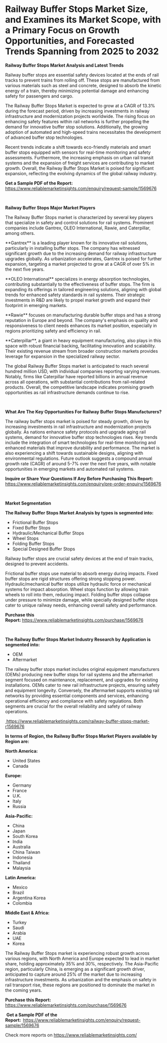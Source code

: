 <p><h1>Railway Buffer Stops Market Size, and Examines its Market Scope, with a Primary Focus on Growth Opportunities, and Forecasted Trends Spanning from 2025 to 2032</h1></p><p><strong>Railway Buffer Stops Market Analysis and Latest Trends</strong></p>
<p><p>Railway buffer stops are essential safety devices located at the ends of rail tracks to prevent trains from rolling off. These stops are manufactured from various materials such as steel and concrete, designed to absorb the kinetic energy of a train, thereby minimizing potential damage and enhancing safety for passengers and cargo.</p><p>The Railway Buffer Stops Market is expected to grow at a CAGR of 13.3% during the forecast period, driven by increasing investments in railway infrastructure and modernization projects worldwide. The rising focus on enhancing safety features within rail networks is further propelling the demand for innovative buffer stop solutions. Additionally, the growing adoption of automated and high-speed trains necessitates the development of advanced buffer stop technologies.</p><p>Recent trends indicate a shift towards eco-friendly materials and smart buffer stops equipped with sensors for real-time monitoring and safety assessments. Furthermore, the increasing emphasis on urban rail transit systems and the expansion of freight services are contributing to market growth. Overall, the Railway Buffer Stops Market is poised for significant expansion, reflecting the evolving dynamics of the global railway industry.</p></p>
<p><strong>Get a Sample PDF of the Report:&nbsp;</strong> <a href="https://www.reliablemarketinsights.com/enquiry/request-sample/1569676?utm_campaign=3011&utm_medium=2&utm_source=Github&utm_content=ia&utm_term=25032025&utm_id=railway-buffer-stops">https://www.reliablemarketinsights.com/enquiry/request-sample/1569676</a></p>
<p>&nbsp;</p>
<p><strong>Railway Buffer Stops Major Market Players</strong></p>
<p><p>The Railway Buffer Stops market is characterized by several key players that specialize in safety and control solutions for rail systems. Prominent companies include Gantrex, OLEO International, Rawie, and Caterpillar, among others.</p><p>**Gantrex** is a leading player known for its innovative rail solutions, particularly in installing buffer stops. The company has witnessed significant growth due to the increasing demand for railway infrastructure upgrades globally. As urbanization accelerates, Gantrex is poised for further expansion, targeting a market projected to grow at a CAGR of over 5% in the next five years.</p><p>**OLEO International** specializes in energy absorption technologies, contributing substantially to the effectiveness of buffer stops. The firm is expanding its offerings in tailored engineering solutions, aligning with global trends for enhanced safety standards in rail systems. Their strategic investments in R&D are likely to propel market growth and expand their footprint in emerging markets.</p><p>**Rawie** focuses on manufacturing durable buffer stops and has a strong reputation in Europe and beyond. The company's emphasis on quality and responsiveness to client needs enhances its market position, especially in regions prioritizing safety and efficiency in rail.</p><p>**Caterpillar**, a giant in heavy equipment manufacturing, also plays in this space with robust financial backing, facilitating innovation and scalability. Their existing revenue stream from broader construction markets provides leverage for expansion in the specialized railway sector.</p><p>The global Railway Buffer Stops market is anticipated to reach several hundred million USD, with individual companies reporting varying revenues. Notably, firms like Caterpillar have reported billions in annual revenue across all operations, with substantial contributions from rail-related products. Overall, the competitive landscape indicates promising growth opportunities as rail infrastructure demands continue to rise.</p></p>
<p>&nbsp;</p>
<p><strong>What Are The Key Opportunities For Railway Buffer Stops Manufacturers?</strong></p>
<p><p>The railway buffer stops market is poised for steady growth, driven by increasing investments in rail infrastructure and modernization projects globally. As nations enhance safety protocols and upgrade aging rail systems, demand for innovative buffer stop technologies rises. Key trends include the integration of smart technologies for real-time monitoring and enhanced materials that improve durability and performance. The market is also experiencing a shift towards sustainable designs, aligning with environmental regulations. Future outlook suggests a compound annual growth rate (CAGR) of around 5-7% over the next five years, with notable opportunities in emerging markets and automated rail systems.</p></p>
<p><strong>Inquire or Share Your Questions If Any Before Purchasing This Report:</strong> <a href="https://www.reliablemarketinsights.com/enquiry/pre-order-enquiry/1569676?utm_campaign=3011&utm_medium=2&utm_source=Github&utm_content=ia&utm_term=25032025&utm_id=railway-buffer-stops">https://www.reliablemarketinsights.com/enquiry/pre-order-enquiry/1569676</a></p>
<p>&nbsp;</p>
<p><strong>Market Segmentation</strong></p>
<p><strong>The Railway Buffer Stops Market Analysis by types is segmented into:</strong></p>
<p><ul><li>Frictional Buffer Stops</li><li>Fixed Buffer Stops</li><li>Hydraulic/Mechanical Buffer Stops</li><li>Wheel Stops</li><li>Folding Buffer Stops</li><li>Special Designed Buffer Stops</li></ul></p>
<p><p>Railway buffer stops are crucial safety devices at the end of train tracks, designed to prevent accidents. </p><p>Frictional buffer stops use material to absorb energy during impacts. Fixed buffer stops are rigid structures offering strong stopping power. Hydraulic/mechanical buffer stops utilize hydraulic force or mechanical systems for impact absorption. Wheel stops function by allowing train wheels to roll into them, reducing impact. Folding buffer stops collapse under pressure to minimize damage, while specially designed buffer stops cater to unique railway needs, enhancing overall safety and performance.</p></p>
<p><strong>Purchase this Report:&nbsp;</strong><a href="https://www.reliablemarketinsights.com/purchase/1569676?utm_campaign=3011&utm_medium=2&utm_source=Github&utm_content=ia&utm_term=25032025&utm_id=railway-buffer-stops">https://www.reliablemarketinsights.com/purchase/1569676</a></p>
<p>&nbsp;</p>
<p><strong>The Railway Buffer Stops Market Industry Research by Application is segmented into:</strong></p>
<p><ul><li>OEM</li><li>Aftermarket</li></ul></p>
<p><p>The railway buffer stops market includes original equipment manufacturers (OEMs) producing new buffer stops for rail systems and the aftermarket segment focused on maintenance, replacement, and upgrades for existing installations. OEMs cater to new rail infrastructure projects, ensuring safety and equipment longevity. Conversely, the aftermarket supports existing rail networks by providing essential components and services, enhancing operational efficiency and compliance with safety regulations. Both segments are crucial for the overall reliability and safety of railway operations.</p></p>
<p><a href="https://www.reliablemarketinsights.com/railway-buffer-stops-market-r1569676?utm_campaign=3011&utm_medium=2&utm_source=Github&utm_content=ia&utm_term=25032025&utm_id=railway-buffer-stops">&nbsp;https://www.reliablemarketinsights.com/railway-buffer-stops-market-r1569676</a></p>
<p><strong>In terms of Region, the Railway Buffer Stops Market Players available by Region are:</strong></p>
<p>
    <p> <strong> North America: </strong>
        <ul>
            <li>United States</li>
            <li>Canada</li>
        </ul>
        </p> 
    <p> <strong> Europe: </strong>
        <ul>
            <li>Germany</li>
            <li>France</li>
            <li>U.K.</li>
            <li>Italy</li>
            <li>Russia</li>
        </ul>
        </p> 
    <p> <strong> Asia-Pacific: </strong>
        <ul>
            <li>China</li>
            <li>Japan</li>
            <li>South Korea</li>
            <li>India</li>
            <li>Australia</li>
            <li>China Taiwan</li>
            <li>Indonesia</li>
            <li>Thailand</li>
            <li>Malaysia</li>
        </ul>
        </p> 
    <p> <strong> Latin America: </strong>
        <ul>
            <li>Mexico</li>
            <li>Brazil</li>
            <li>Argentina Korea</li>
            <li>Colombia</li>
        </ul>
        </p> 
    <p> <strong> Middle East & Africa: </strong>
        <ul>
            <li>Turkey</li>
            <li>Saudi</li>
            <li>Arabia</li>
            <li>UAE</li>
            <li>Korea</li>
        </ul>
    </p>
    </p>
<p><p>The Railway Buffer Stops market is experiencing robust growth across various regions, with North America and Europe expected to lead in market share, holding approximately 35% and 30%, respectively. The Asia-Pacific region, particularly China, is emerging as a significant growth driver, anticipated to capture around 25% of the market due to increasing infrastructure investments. As urbanization and the emphasis on safety in rail transport rise, these regions are positioned to dominate the market in the coming years.</p></p>
<p><strong>Purchase this Report: </strong><a href="https://www.reliablemarketinsights.com/purchase/1569676?utm_campaign=3011&utm_medium=2&utm_source=Github&utm_content=ia&utm_term=25032025&utm_id=railway-buffer-stops">https://www.reliablemarketinsights.com/purchase/1569676</a></p>
<p>&nbsp;<strong>Get a Sample PDF of the Report:&nbsp;&nbsp;</strong><a href="https://www.reliablemarketinsights.com/enquiry/request-sample/1569676?utm_campaign=3011&utm_medium=2&utm_source=Github&utm_content=ia&utm_term=25032025&utm_id=railway-buffer-stops">https://www.reliablemarketinsights.com/enquiry/request-sample/1569676</a></p>
<p><strong></strong></p>
<p>Check more reports on <a href="https://www.reliablemarketinsights.com/?utm_campaign=3011&utm_medium=2&utm_source=Github&utm_content=ia&utm_term=25032025&utm_id=railway-buffer-stops">https://www.reliablemarketinsights.com/</a></p>